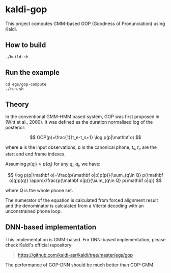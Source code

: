 # kaldi-gop
This project computes GMM-based GOP (Goodness of Pronunciation) using Kaldi.

## How to build
```
./build.sh
```
## Run the example
```
cd egs/gop-compute
./run.sh
```

## Theory

In the conventional GMM-HMM based system, GOP was first proposed in (Witt et al., 2000). It was defined as the duration normalised log of the posterior:

$$
GOP(p)=\frac{1}{t_e-t_s+1} \log p(p|\mathbf o)
$$

where $\mathbf o$ is the input observations, $p$ is the canonical phone, $t_s, t_e$ are the start and end frame indexes.

Assuming $p(q_i)\approx p(q_j)$ for any $q_i, q_j$, we have:

$$
\log p(p|\mathbf o)=\frac{p(\mathbf o|p)p(p)}{\sum_{q\in Q} p(\mathbf o|q)p(q)}
                   \approx\frac{p(\mathbf o|p)}{\sum_{q\in Q} p(\mathbf o|q)}
$$

where $Q$ is the whole phone set.

The numerator of the equation is calculated from forced alignment result and the denominator is calculated from a Viterbi decoding with an unconstrained phone loop.

## DNN-based implementation

This implementation is GMM-based. For DNN-based implementation, please check Kaldi's official repository:
> https://github.com/kaldi-asr/kaldi/tree/master/egs/gop

The performance of GOP-DNN should be much better than GOP-GMM.
